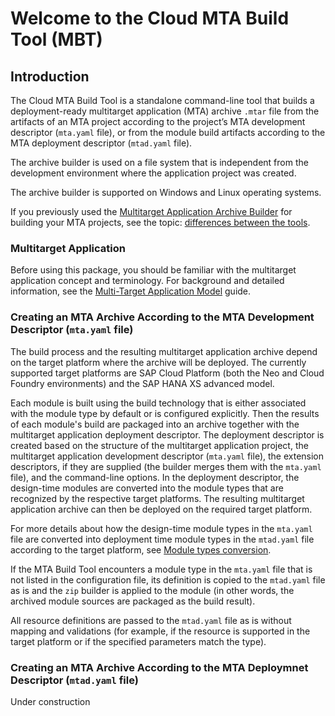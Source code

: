 # <b>Welcome to the Cloud MTA Build Tool (MBT) </b>

## <b>Introduction</b>


The Cloud MTA Build Tool is a standalone command-line tool that builds a deployment-ready
multitarget application (MTA) archive `.mtar` file from the artifacts of an MTA project according to the project’s MTA
development descriptor (`mta.yaml` file), or from the module build artifacts according to the MTA deployment descriptor (`mtad.yaml` file).

The archive builder is used on a file system that is independent from the development environment where the application project was created.

The archive builder is supported on Windows and Linux operating systems.

If you previously used the [Multitarget Application Archive Builder](https://help.sap.com/viewer/58746c584026430a890170ac4d87d03b/Cloud/en-US/ba7dd5a47b7a4858a652d15f9673c28d.html) for building your MTA projects, see the topic: [differences between the tools](migration.md).

### <b> Multitarget Application</b>

Before using this package, you should be familiar with the multitarget application concept and terminology.
For background and detailed information, see the [Multi-Target Application Model](https://www.sap.com/documents/2021/09/66d96898-fa7d-0010-bca6-c68f7e60039b.html) guide.   

### <b>Creating an MTA Archive According to the MTA Development Descriptor (`mta.yaml` file)</b>

The build process and the resulting multitarget application archive depend on the target platform where the archive will be deployed. The currently supported target platforms are SAP Cloud Platform (both the Neo and Cloud Foundry environments) and the SAP HANA XS advanced model.

Each module is built using the build technology that is either associated with the module type by default or is configured explicitly. Then the results of each module's build are packaged into an archive together with the multitarget application deployment descriptor. The deployment descriptor is created based on the structure of the multitarget application project, the multitarget application development descriptor (`mta.yaml` file), the extension descriptors, if they are supplied (the builder merges them with the `mta.yaml` file), and the command-line options. In the deployment descriptor, the design-time modules are converted into the module types that are recognized by the respective target platforms. The resulting multitarget application archive can then be deployed on the required target platform.

For more details about how the design-time module types in the `mta.yaml` file are converted into deployment time module types in the `mtad.yaml` file according to the target platform, see [Module types conversion](https://github.com/SAP/cloud-mta-build-tool/blob/master/configs/platform_cfg.yaml). 

If the MTA Build Tool encounters a module type in the `mta.yaml` file that is not listed in the configuration file, its definition is copied to the `mtad.yaml` file as is and the `zip` builder is applied to the module (in other words, the archived module sources are packaged as the build result).

All resource definitions are passed to the `mtad.yaml` file as is without mapping and validations (for example, if the resource is supported in the target platform or if the specified parameters match the type).

### <b>Creating an MTA Archive According to the MTA Deploymnet Descriptor (`mtad.yaml` file)</b>

Under construction
